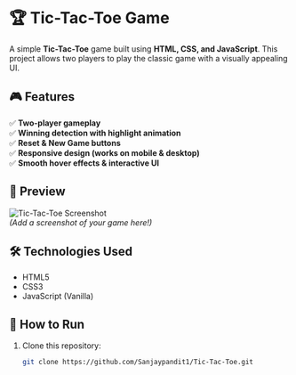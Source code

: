 # 🏆 Tic-Tac-Toe Game

A simple **Tic-Tac-Toe** game built using **HTML, CSS, and JavaScript**. This project allows two players to play the classic game with a visually appealing UI.

## 🎮 Features
✅ **Two-player gameplay**  
✅ **Winning detection with highlight animation**  
✅ **Reset & New Game buttons**  
✅ **Responsive design (works on mobile & desktop)**  
✅ **Smooth hover effects & interactive UI**  

## 📸 Preview
![Tic-Tac-Toe Screenshot](screenshot.png)  
*(Add a screenshot of your game here!)*  

## 🛠️ Technologies Used
- HTML5  
- CSS3  
- JavaScript (Vanilla)  

## 🚀 How to Run
1. Clone this repository:
   ```sh
   git clone https://github.com/Sanjaypandit1/Tic-Tac-Toe.git
